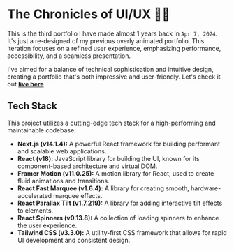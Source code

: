 # The Chronicles of UI/UX 📖✨

This is the third portfolio I have made almost 1 years back in `Apr 7, 2024`. It's just a re-designed of my previous overly animated portfolio. This iteration focuses on a refined user experience, emphasizing performance, accessibility, and a seamless presentation. 

I've aimed for a balance of technical sophistication and intuitive design, creating a portfolio that's both impressive and user-friendly. Let's check it out [**live here**](https://mdazlaanzubair.com/)

## Tech Stack

This project utilizes a cutting-edge tech stack for a high-performing and maintainable codebase:

- **Next.js (v14.1.4):** A powerful React framework for building performant and scalable web applications.
- **React (v18):** JavaScript library for building the UI, known for its component-based architecture and virtual DOM.
- **Framer Motion (v11.0.25):** A motion library for React, used to create fluid animations and transitions.
- **React Fast Marquee (v1.6.4):** A library for creating smooth, hardware-accelerated marquee effects.
- **React Parallax Tilt (v1.7.219):** A library for adding interactive tilt effects to elements.
- **React Spinners (v0.13.8):** A collection of loading spinners to enhance the user experience.
- **Tailwind CSS (v3.3.0):** A utility-first CSS framework that allows for rapid UI development and consistent design.
